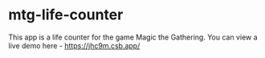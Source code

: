 # mtg-life-counter
This app is a life counter for the game Magic the Gathering. You can view a live demo here - https://jhc9m.csb.app/
